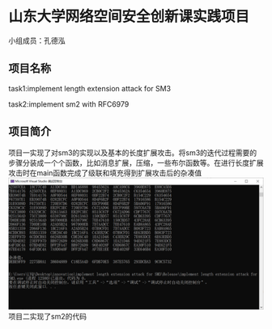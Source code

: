 # 山东大学网络空间安全创新课实践项目
小组成员：孔德泓
## 项目名称
task1:implement length extension attack for SM3

task2:implement sm2 with RFC6979
## 项目简介
项目一实现了对sm3的实现以及基本的长度扩展攻击。将sm3的迭代过程需要的步骤分装成一个个函数，比如消息扩展，压缩，一些布尔函数等。在进行长度扩展攻击时在main函数完成了级联和填充得到扩展攻击后的杂凑值
![](task11.png)
项目二实现了sm2的代码

